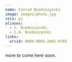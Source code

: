 ```yaml
---
name: Conrad Nieduszynski
image: images/photo.jpg
role: pi
aliases:
  - C. Nieduszynski
  - C.A. Nieduszynski
links:
  orcid: 0000-0003-2001-076X
---
```


more to come here soon.
